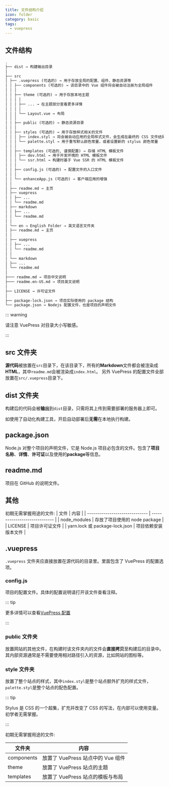 ```yaml
---
title: 文件结构介绍
icon: folder
category: basic
tags:
  - vuepress
---
```


## 文件结构

```md
.
├── dist → 构建输出目录
│
├── src
│ ├── .vuepress (可选的) → 用于存放全局的配置、组件、静态资源等
│ │ ├── components (可选的) → 该目录中的 Vue 组件将会被自动注册为全局组件
│ │ │
│ │ ├── theme (可选的) → 用于存放本地主题
│ │ │ │
│ │ │ ├── ... → 在主题部分查看更多详情
│ │ │ │
│ │ │ └── Layout.vue → 布局
│ │ │
│ │ ├── public (可选的) → 静态资源目录
│ │ │
│ │ ├── styles (可选的) → 用于存放样式相关的文件
│ │ │ ├── index.styl → 将会被自动应用的全局样式文件，会生成在最终的 CSS 文件结尾，具有比默认样式更高的优先级。
│ │ │ └── palette.styl → 用于重写默认颜色常量，或者设置新的 stylus 颜色常量
│ │ │
│ │ ├── templates (可选的, 谨慎配置) → 存储 HTML 模板文件
│ │ │ ├── dev.html → 用于开发环境的 HTML 模板文件
│ │ │ └── ssr.html → 构建时基于 Vue SSR 的 HTML 模板文件
│ │ │
│ │ ├── config.js (可选的) → 配置文件的入口文件
│ │ │
│ │ └── enhanceApp.js (可选的) → 客户端应用的增强
│ │
│ ├── readme.md → 主页
│ ├── vuepress
│ │ ├── ...
│ │ └── readme.md
│ ├── markdown
│ │ ├── ...
│ │ └── readme.md
│ │
│ └── en → English Folder → 英文语言文件夹
│ ├── readme.md → 主页
│ │
│ ├── vuepress
│ │ ├── ...
│ │ └── readme.md
│ │
│ └── markdown
│ ├── ...
│ └── readme.md
│
├─── readme.md → 项目中文说明
├─── readme.en-US.md → 项目英文说明
│
├── LICENSE → 许可证文件
│
├── package-lock.json → 项目实际使用的 package 结构
└── package.json → Nodejs 配置文件，也是项目的声明文件
```

::: warning

请注意 VuePress 对目录大小写敏感。

:::

## src 文件夹

**源代码**被放置在`src`目录下，在该目录下，所有的**Markdown**文件都会被渲染成**HTML**，其中`readme.md`会被渲染成`index.html`。 另外 VuePress 的配置文件全部放置在`src/.vuepress`目录下。

## dist 文件夹

构建后的代码会被**输出**到`dist`目录，只需将其上传到需要部署的服务器上即可。

如使用了自动化构建工具，开启自动部署后**无需**在本地执行构建。

## package.json

Node.js 对整个项目的声明文件，它是 Node.js 项目必包含的文件。包含了**项目名称**、**详情**、**许可证**以及使用的**package**等信息。

## readme.md

项目在 GitHub 的说明文件。

## 其他

初期无需掌握用途的文件:
| 文件 | 内容 |
| ------------------------------ | ----------------------------- |
| node_modules | 存放了项目使用的 node package |
| LICENSE | 项目许可证文件 |
| yarn.lock 或 package-lock.json | 项目依赖安装版本文件 |

## .vuepress

`.vuepress` 文件夹应直接放置在源代码的目录里。里面包含了 VuePress 的配置选项。

### config.js

项目的配置文件。具体的配置说明请打开该文件查看注释。

::: tip

更多详情可以查看[VuePress 配置](https://v1.vuepress.vuejs.org/zh/config/)

:::

### public 文件夹

放置网站的其他文件，在构建时该文件夹内的文件会**直接拷贝**至构建后的目录中。其内部资源通常是不需要使用相对路径引入的资源，比如网站的图标等。

### style 文件夹

放置了整个站点的样式，其中`index.styl`是整个站点额外扩充的样式文件，`palette.styl`是整个站点的配色配置。

::: tip

Stylus 是 CSS 的一个超集，扩充并改变了 CSS 的写法，在内部可以使用变量。初学者无需掌握。

:::

初期无需掌握用途的文件:

| 文件夹     | 内容                              |
| ---------- | --------------------------------- |
| components | 放置了 VuePress 站点中的 Vue 组件 |
| theme      | 放置了 VuePress 站点的主题        |
| templates  | 放置了 VuePress 站点的模板与布局  |
